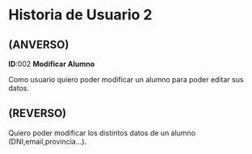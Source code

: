 # Historia de Usuario 2
## (ANVERSO)  

**ID**:002 **Modificar Alumno**  

Como usuario quiero poder modificar un alumno para poder editar sus datos.

## (REVERSO)  

Quiero poder modificar los distintos datos de un alumno (DNI,email,provincia...).  
